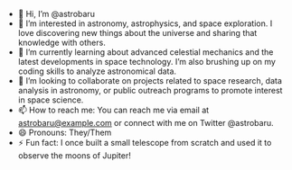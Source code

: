 - 👋 Hi, I’m @astrobaru
- 👀 I’m interested in astronomy, astrophysics, and space exploration. I love discovering new things about the universe and sharing that knowledge with others.
- 🌱 I’m currently learning about advanced celestial mechanics and the latest developments in space technology. I’m also brushing up on my coding skills to analyze astronomical data.
- 💞️ I’m looking to collaborate on projects related to space research, data analysis in astronomy, or public outreach programs to promote interest in space science.
- 📫 How to reach me: You can reach me via email at astrobaru@example.com or connect with me on Twitter @astrobaru.
- 😄 Pronouns: They/Them
- ⚡ Fun fact: I once built a small telescope from scratch and used it to observe the moons of Jupiter!
<!---
astrobaru/astrobaru is a ✨ special ✨ repository because its `README.md` (this file) appears on your GitHub profile.
You can click the Preview link to take a look at your changes.
--->
